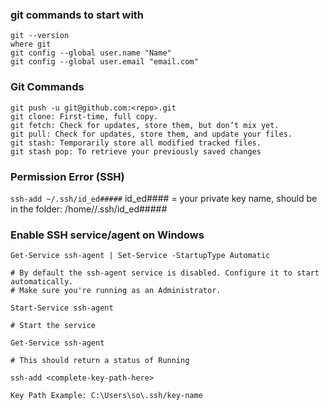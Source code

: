 ### git commands to start with

```
git --version
where git
git config --global user.name "Name"
git config --global user.email "email.com"
```

### Git Commands
```
git push -u git@github.com:<repo>.git
git clone: First-time, full copy.
git fetch: Check for updates, store them, but don’t mix yet.
git pull: Check for updates, store them, and update your files.
git stash: Temporarily store all modified tracked files.
git stash pop: To retrieve your previously saved changes
```


### Permission Error (SSH)

`ssh-add ~/.ssh/id_ed#####`  id_ed#### = your private key name, should be in the folder: /home/<user>/.ssh/id_ed#####


### Enable SSH service/agent on Windows


```
Get-Service ssh-agent | Set-Service -StartupType Automatic

# By default the ssh-agent service is disabled. Configure it to start automatically.
# Make sure you're running as an Administrator.
```

```
Start-Service ssh-agent

# Start the service
```
```
Get-Service ssh-agent

# This should return a status of Running
```

```
ssh-add <complete-key-path-here>

Key Path Example: C:\Users\so\.ssh/key-name
```
